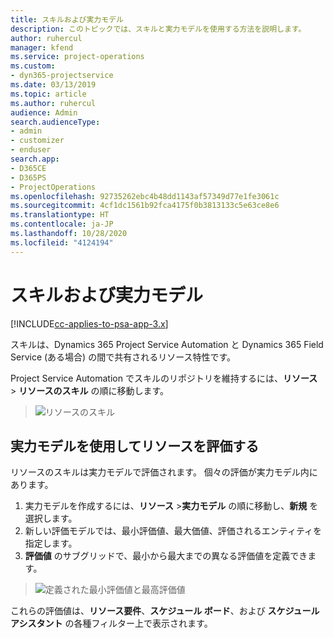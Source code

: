 ```yaml
---
title: スキルおよび実力モデル
description: このトピックでは、スキルと実力モデルを使用する方法を説明します。
author: ruhercul
manager: kfend
ms.service: project-operations
ms.custom:
- dyn365-projectservice
ms.date: 03/13/2019
ms.topic: article
ms.author: ruhercul
audience: Admin
search.audienceType:
- admin
- customizer
- enduser
search.app:
- D365CE
- D365PS
- ProjectOperations
ms.openlocfilehash: 92735262ebc4b48dd1143af57349d77e1fe3061c
ms.sourcegitcommit: 4cf1dc1561b92fca4175f0b3813133c5e63ce8e6
ms.translationtype: HT
ms.contentlocale: ja-JP
ms.lasthandoff: 10/28/2020
ms.locfileid: "4124194"
---
```

# <a name="skills-and-proficiency-models"></a>スキルおよび実力モデル

[!INCLUDE[cc-applies-to-psa-app-3.x](../includes/cc-applies-to-psa-app-3x.md)]

スキルは、Dynamics 365 Project Service Automation と Dynamics 365 Field Service (ある場合) の間で共有されるリソース特性です。 

Project Service Automation でスキルのリポジトリを維持するには、**リソース** \> **リソースのスキル** の順に移動します。 

> ![リソースのスキル](media/Resource-Management-image84.png)

## <a name="use-proficiency-models-to-rate-resources"></a>実力モデルを使用してリソースを評価する

リソースのスキルは実力モデルで評価されます。 個々の評価が実力モデル内にあります。 

1. 実力モデルを作成するには、**リソース** \>**実力モデル** の順に移動し、**新規** を選択します。
2. 新しい評価モデルでは、最小評価値、最大価値、評価されるエンティティを指定します。
3. **評価値** のサブグリッドで、最小から最大までの異なる評価値を定義できます。

> ![定義された最小評価値と最高評価値](media/Resource-Management-image85.png)

これらの評価値は、**リソース要件**、**スケジュール ボード**、および **スケジュール アシスタント** の各種フィルター上で表示されます。
